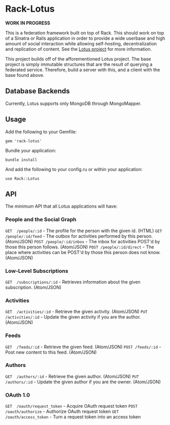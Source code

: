 # Rack-Lotus

**WORK IN PROGRESS**

This is a federation framework built on top of Rack. This should work on top of
a Sinatra or Rails application in order to provide a wide userbase and high
amount of social interaction while allowing self-hosting, decentralization and
replication of content. See the [Lotus project](https://github.com/hotsh/lotus)
for more information.

This project builds off of the afforementioned Lotus project. The base project
is simply immutable structures that are the result of querying a federated
service. Therefore, build a server with this, and a client with the base found
above.

## Database Backends

Currently, Lotus supports only MongoDB through MongoMapper.

## Usage

Add the following to your Gemfile:

`gem 'rack-lotus'`

Bundle your application:

`bundle install`

And add the following to your config.ru or within your application:

`use Rack::Lotus`

## API

The minimum API that all Lotus applications will have:

### People and the Social Graph

`GET  /people/:id` - The profile for the person with the given id. (HTML)
`GET  /people/:id/feed` - The outbox for activities performed by this person. (Atom/JSON)
`POST /people/:id/inbox` - The inbox for activities POST'd by those this person follows. (Atom/JSON)
`POST /people/:id/direct` - The place where activities can be POST'd by those this person does not know. (Atom/JSON)

### Low-Level Subscriptions

`GET  /subscriptions/:id` - Retrieves information about the given subscription. (Atom/JSON)

### Activities

`GET  /activities/:id` - Retrieve the given activity. (Atom/JSON)
`PUT  /activities/:id` - Update the given activity if you are the author. (Atom/JSON)

### Feeds

`GET  /feeds/:id` - Retrieve the given feed. (Atom/JSON)
`POST /feeds/:id` - Post new content to this feed. (Atom/JSON)

### Authors

`GET  /authors/:id` - Retrieve the given author. (Atom/JSON)
`PUT  /authors/:id` - Update the given author if you are the owner. (Atom/JSON)

### OAuth 1.0

`GET  /oauth/request_token` - Acquire OAuth request token
`POST /oauth/authorize`     - Authorize OAuth request token
`GET  /oauth/access_token`  - Turn a request token into an access token

